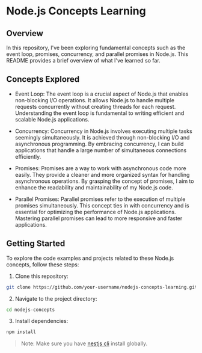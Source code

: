 # Node.js Concepts Learning

## Overview

In this repository, I've been exploring fundamental concepts such as the event loop, promises, concurrency, and parallel promises in Node.js. This README provides a brief overview of what I've learned so far.

## Concepts Explored

- Event Loop:
  The event loop is a crucial aspect of Node.js that enables non-blocking I/O operations. It allows Node.js to handle multiple requests concurrently without creating threads for each request. Understanding the event loop is fundamental to writing efficient and scalable Node.js applications.

- Concurrency:
  Concurrency in Node.js involves executing multiple tasks seemingly simultaneously. It is achieved through non-blocking I/O and asynchronous programming. By embracing concurrency, I can build applications that handle a large number of simultaneous connections efficiently.

- Promises:
  Promises are a way to work with asynchronous code more easily. They provide a cleaner and more organized syntax for handling asynchronous operations. By grasping the concept of promises, I aim to enhance the readability and maintainability of my Node.js code.

- Parallel Promises:
  Parallel promises refer to the execution of multiple promises simultaneously. This concept ties in with concurrency and is essential for optimizing the performance of Node.js applications. Mastering parallel promises can lead to more responsive and faster applications.

## Getting Started

To explore the code examples and projects related to these Node.js concepts, follow these steps:

1. Clone this repository:

```bash
git clone https://github.com/your-username/nodejs-concepts-learning.git
```

2. Navigate to the project directory:

```bash
cd nodejs-concepts
```

3. Install dependencies:

```bash
npm install
```

> Note: Make sure you have [nestjs cli](https://docs.nestjs.com/#installation) install globally.

